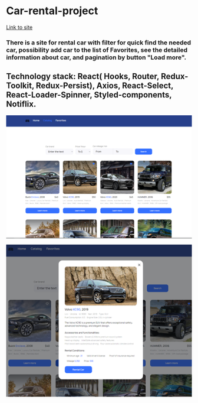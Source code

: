 # Car-rental-project

[Link to site](https://svitlanaparyiska.github.io/car-rental-project/ 'Site CarRental')

### There is a site for rental car with filter for quick find the needed car, possibility add car to the list of Favorites, see the detailed information about car, and pagination by button "Load more".

## Technology stack: React( Hooks, Router, Redux-Toolkit, Redux-Persist), Axios, React-Select, React-Loader-Spinner, Styled-components, Notiflix.

![GitHub ReadMe](./src/images/readme.PNG)

![GitHub ReadMe](./src/images/readmetwo.PNG)
